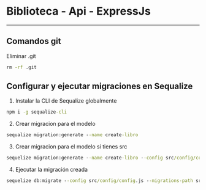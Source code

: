 # Biblioteca - Api - ExpressJs

---

## Comandos git

Eliminar .git

```cmd
rm -rf .git
```

## Configurar y ejecutar migraciones en Sequalize

1. Instalar la CLI de Sequalize globalmente
```cmd
npm i -g sequalize-cli
```
2. Crear migracion para el modelo
```cmd
sequalize migration:generate --name create-libro
```
3. Crear migracion para el modelo si tienes src
```cmd
sequelize migration:generate --name create-libro --config src/config/config.js --migrations-path src/migrations
```
4. Ejecutar la migración creada
```cmd
sequelize db:migrate --config src/config/config.js --migrations-path src/migrations
```
